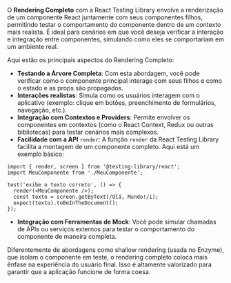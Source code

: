 O **Rendering Completo** com a React Testing Library envolve a renderização de um componente React juntamente com seus componentes filhos, permitindo testar o comportamento do componente dentro de um contexto mais realista. É ideal para cenários em que você deseja verificar a interação e integração entre componentes, simulando como eles se comportariam em um ambiente real.

Aqui estão os principais aspectos do Rendering Completo:
- **Testando a Árvore Completa**: Com esta abordagem, você pode verificar como o componente principal interage com seus filhos e como o estado e as props são propagados.
- **Interações realistas**: Simula como os usuários interagem com o aplicativo (exemplo: clique em botões, preenchimento de formulários, navegação, etc.).
- **Integração com Contextos e Providers**: Permite envolver os componentes em contextos (como o React Context, Redux ou outras bibliotecas) para testar cenários mais complexos.
- **Facilidade com a API** `render`: A função `render` da React Testing Library facilita a montagem de um componente completo. Aqui está um exemplo básico:

```
import { render, screen } from '@testing-library/react';
import MeuComponente from './MeuComponente';

test('exibe o texto correto', () => {
  render(<MeuComponente />);
  const texto = screen.getByText(/Olá, Mundo!/i);
  expect(texto).toBeInTheDocument();
});
```

- **Integração com Ferramentas de Mock**: Você pode simular chamadas de APIs ou serviços externos para testar o comportamento do componente de maneira completa.

Diferentemente de abordagens como shallow rendering (usada no Enzyme), que isolam o componente em teste, o rendering completo coloca mais ênfase na experiência do usuário final. Isso é altamente valorizado para garantir que a aplicação funcione de forma coesa.


